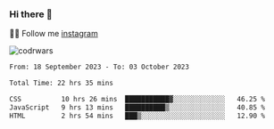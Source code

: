 ### Hi there 👋

👨‍💻 Follow me [instagram](https://instagram.com/an.grsmnko?igshid=ZDdkNTZiNTM=](https://instagram.com/an.grsmnko?igshid=ZDdkNTZiNTM=))

![codrwars](https://www.codewars.com/users/rsschool_c9af20f58c35c696/badges/micro) 

<!--START_SECTION:waka-->

```txt
From: 18 September 2023 - To: 03 October 2023

Total Time: 22 hrs 35 mins

CSS          10 hrs 26 mins  ███████████▓░░░░░░░░░░░░░   46.25 %
JavaScript   9 hrs 13 mins   ██████████▒░░░░░░░░░░░░░░   40.85 %
HTML         2 hrs 54 mins   ███▒░░░░░░░░░░░░░░░░░░░░░   12.90 %
```

<!--END_SECTION:waka-->

